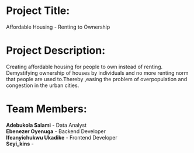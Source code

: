 # Project Title:
Affordable Housing - Renting to Ownership

# Project Description:
Creating affordable housing for people to own instead of renting. Demystifying ownership of houses by individuals and no more renting norm that people are used to.Thereby ,easing the problem of overpopulation and congestion in the urban cities.

# Team Members:
**Adebukola Salami** - Data Analyst\
**Ebenezer Oyenuga** - Backend Developer\
**Ifeanyichukwu Ukadike** - Frontend Developer\
**Seyi_kins** - 
